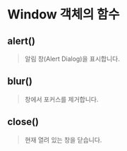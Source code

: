 # Window 객체의 함수

## alert()

> 알림 창(Alert Dialog)을 표시합니다.

## blur()

> 창에서 포커스를 제거합니다.

## close()

> 현재 열려 있는 창을 닫습니다.